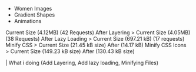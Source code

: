- Women Images
- Gradient Shapes
- Animations

Current Size (4.12MB) (42 Requests)
After Layering > Current Size (4.05MB) (38 Requests)
After Lazy Loading > Current Size (697.21 kB) (17 requests)
Minify CSS > Current Size (21.45 kB size) After (14.17 kB)
Minify CSS Icons > Current Size (149.23 kB size) After (130.43 kB size)

| What i doing (Add Layering, Add lazy loading, Minifying Files)

